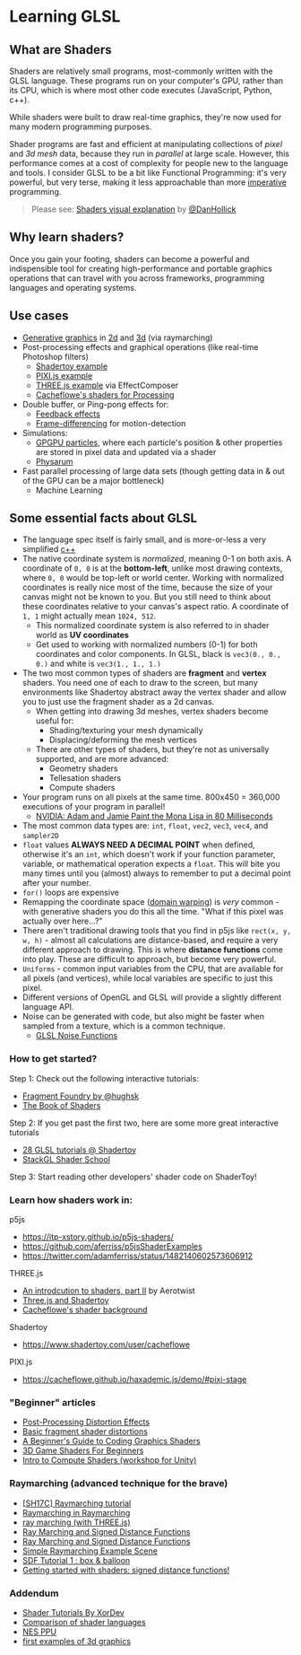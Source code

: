 # Learning GLSL

## What are Shaders

Shaders are relatively small programs, most-commonly written with the GLSL language. These programs run on your computer's GPU, rather than its CPU, which is where most other code executes (JavaScript, Python, c++). 

While shaders were built to draw real-time graphics, they're now used for many modern programming purposes. 

Shader programs are fast and efficient at manipulating collections of _pixel_ and _3d mesh_ data, because they run in _parallel_ at large scale. However, this performance comes at a cost of complexity for people new to the language and tools. I consider GLSL to be a bit like Functional Programming: it's very powerful, but very terse, making it less approachable than more [imperative](https://www.youtube.com/watch?v=E7Fbf7R3x6I) programming. 

> Please see: [Shaders visual explanation](https://typefully.com/DanHollick/gpnhhud) by [@DanHollick](https://twitter.com/DanHollick/status/1603370500306018304)

## Why learn shaders?

Once you gain your footing, shaders can become a powerful and indispensible tool for creating high-performance and portable graphics operations that can travel with you across frameworks, programming languages and operating systems.

## Use cases

* [Generative graphics](https://www.shadertoy.com) in [2d](https://www.shadertoy.com/view/lsjBRD) and [3d](https://www.shadertoy.com/view/XdGGzw) (via raymarching)
* Post-processing effects and graphical operations (like real-time Photoshop filters)
  * [Shadertoy example](https://www.shadertoy.com/view/MdffDS)
  * [PIXI.js example](https://filters.pixijs.download/main/docs/index.html)
  * [THREE.js example](https://threejs.org/docs/#examples/en/postprocessing/EffectComposer) via EffectComposer
  * [Cacheflowe's shaders for Processing](https://github.com/cacheflowe/haxademic/tree/master/data/haxademic/shaders/filters)
* Double buffer, or Ping-pong effects for:
  * [Feedback effects](https://www.shadertoy.com/view/4syyDK)
  * [Frame-differencing](https://www.instagram.com/p/By-jx8ZlDVo/) for motion-detection
* Simulations:
  * [GPGPU particles](https://cacheflowe.github.io/haxademic.js/demo/#three-scene-gpu-particles-noise), where each particle's position & other properties are stored in pixel data and updated via a shader
  * [Physarum](https://www.shadertoy.com/view/tlKGDh)
* Fast parallel processing of large data sets (though getting data in & out of the GPU can be a major bottleneck)
  * Machine Learning

## Some essential facts about GLSL

* The language spec itself is fairly small, and is more-or-less a very simplified [c++](https://www.khronos.org/opengl/wiki/Core_Language_(GLSL))
* The native coordinate system is *normalized*, meaning 0-1 on both axis. A coordinate of `0, 0` is at the **bottom-left**, unlike most drawing contexts, where `0, 0` would be top-left or world center. Working with normalized coordinates is really nice most of the time, because the size of your canvas might not be known to you. But you still need to think about these coordinates relative to your canvas's aspect ratio. A coordinate of `1, 1` might actually mean `1024, 512`.
  * This normalized coordinate system is also referred to in shader world as **UV coordinates**
  * Get used to working with normalized numbers (0-1) for both coordinates and color components. In GLSL, black is  `vec3(0., 0., 0.)` and white is `vec3(1., 1., 1.)`
* The two most common types of shaders are **fragment** and **vertex** shaders. You need one of each to draw to the screen, but many environments like Shadertoy abstract away the vertex shader and allow you to just use the fragment shader as a 2d canvas.
  * When getting into drawing 3d meshes, vertex shaders become useful for:
    * Shading/texturing your mesh dynamically
    * Displacing/deforming the mesh vertices
  * There are other types of shaders, but they're not as universally supported, and are more advanced:
    * Geometry shaders
    * Tellesation shaders
    * Compute shaders
* Your program runs on all pixels at the same time. 800x450 = 360,000 executions of your program in parallel!
  * [NVIDIA: Adam and Jamie Paint the Mona Lisa in 80 Milliseconds](https://www.youtube.com/watch?v=WmW6SD-EHVY)
* The most common data types are: `int`, `float`, `vec2`, `vec3`, `vec4`, and `sampler2D`
* `float` values **ALWAYS NEED A DECIMAL POINT** when defined, otherwise it's an `int`, which doesn't work if your function parameter, variable, or mathematical operation expects a `float`. This will bite you many times until you (almost) always to remember to put a decimal point after your number.
* `for()` loops are expensive
* Remapping the coordinate space ([domain warping](https://iquilezles.org/articles/warp/)) is *very* common - with generative shaders you do this all the time. "What if this pixel was actually over here...?"
* There aren't traditional drawing tools that you find in p5js like `rect(x, y, w, h)` - almost all calculations are distance-based, and require a very different approach to drawing. This is where **distance functions** come into play. These are difficult to approach, but become very powerful.
* `Uniforms` - common input variables from the CPU, that are available for all pixels (and vertices), while local variables are specific to just this pixel.
* Different versions of OpenGL and GLSL will provide a slightly different language API.
* Noise can be generated with code, but also might be faster when sampled from a texture, which is a common technique.
  * [GLSL Noise Functions](https://gist.github.com/patriciogonzalezvivo/670c22f3966e662d2f83)

### How to get started?

Step 1: Check out the following interactive tutorials:

* [Fragment Foundry by @hughsk](https://hughsk.io/fragment-foundry/)
* [The Book of Shaders](https://thebookofshaders.com/)

Step 2: If you get past the first two, here are some more great interactive tutorials

* [28 GLSL tutorials @ Shadertoy](https://www.shadertoy.com/view/Md23DV)
* [StackGL Shader School](https://github.com/stackgl/shader-school)

Step 3: Start reading other developers' shader code on ShaderToy!

### Learn how shaders work in:

p5js
* https://itp-xstory.github.io/p5js-shaders/
* https://github.com/aferriss/p5jsShaderExamples
* https://twitter.com/adamferriss/status/1482140602573606912

THREE.js
* [An introdcution to shaders, part II](https://aerotwist.com/tutorials/an-introduction-to-shaders-part-2/) by Aerotwist
* [Three.js and Shadertoy](https://threejs.org/manual/#en/shadertoy)
* [Cacheflowe's shader background](https://cacheflowe.github.io/haxademic.js/demo/#three-scene-fbo-background)

Shadertoy
* https://www.shadertoy.com/user/cacheflowe

PIXI.js
* https://cacheflowe.github.io/haxademic.js/demo/#pixi-stage


### "Beginner" articles

* [Post-Processing Distortion Effects](https://blog.en.uwa4d.com/2022/10/11/post-processing-in-depth-camera-distortion-effects/)
* [Basic fragment shader distortions](https://www.youtube.com/watch?v=DH1KqXQvICQ)
* [A Beginner's Guide to Coding Graphics Shaders](https://gamedevelopment.tutsplus.com/tutorials/a-beginners-guide-to-coding-graphics-shaders--cms-23313)
* [3D Game Shaders For Beginners](https://github.com/lettier/3d-game-shaders-for-beginners)
* [Intro to Compute Shaders (workshop for Unity)](https://paprika.studio/workshops/compute/index.html)

### Raymarching (advanced technique for the brave)

* [[SH17C] Raymarching tutorial](https://www.shadertoy.com/view/4dSfRc)
* [Raymarching in Raymarching](https://www.shadertoy.com/view/wlSGWy)
* [ray marching (with THREE.js)](http://barradeau.com/blog/?p=575)
* [Ray Marching and Signed Distance Functions](http://jamie-wong.com/2016/07/15/ray-marching-signed-distance-functions/)
* [Ray Marching and Signed Distance Functions](https://michaelwalczyk.com/blog-ray-marching.html)
* [Simple Raymarching Example Scene](https://www.shadertoy.com/view/wd2SR3)
* [SDF Tutorial 1 : box & balloon](https://www.shadertoy.com/view/Xl2XWt)
* [Getting started with shaders: signed distance functions!](https://jvns.ca/blog/2020/03/15/writing-shaders-with-signed-distance-functions/)

### Addendum

* [Shader Tutorials By XorDev](https://www.getrevue.co/profile/xordev)
* [Comparison of shader languages](https://alain.xyz/blog/a-review-of-shader-languages)
* [NES PPU](https://ultimatepopculture.fandom.com/wiki/Picture_Processing_Unit)
* [first examples of 3d graphics](https://vimeo.com/16292363)
